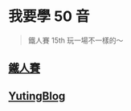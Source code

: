 # 我要學 50 音


> 鐵人賽 15th 玩一場不一樣的～


## [鐵人賽](https://ithelp.ithome.com.tw/users/20129426/articles)

## [YutingBlog](https://yuting3656.github.io/yutingblog/)
